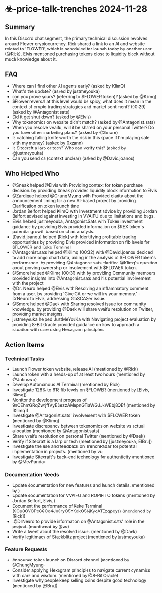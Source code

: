 # ☣-price-talk-trenches 2024-11-28

## Summary
In this Discord chat segment, the primary technical discussion revolves around Flower cryptocurrency. Rick shared a link to an AI and website related to 'FLOWER', which is scheduled for launch today by another user (@Rick). Elvis mentioned purchasing tokens close to liquidity block without much knowledge about it.

## FAQ
- Where can I find other AI agents early? (asked by KlimQ)
- What's the update? (asked by justmeyouka)
- can you prove yours? (referring to $FLOWER token)? (asked by @Klimq)
- $Flower reversal at this level would be spicy, what does it mean in the context of crypto trading strategies and market sentiment? (00:29) (asked by @Antagonist.sats)
- Did it get shut down? (asked by @Elvis)
- Why tokenomics on website didn't match? (asked by @Antagonist.sats)
- When you resolve vvaifu, will it be shared on your personal Twitter? Do you have other marketing plans? (asked by @Smore)
- Is catching falling knife worth the risk in this space if I'm playing safe with my money? (asked by 0xzann)
- Is Sitecraft a larp or tech? Who can verify this? (asked by @justmeyouka)
- Can you send ca (context unclear) (asked by @David.joanou)

## Who Helped Who
- @Sneak helped @Elvis with Providing context for token purchase decision. by providing Sneak provided liquidity block information to Elvis
- @Zardique helped @ChungMyung with Provided clarity about the announcement timing for a new AI-based project by providing Clarification on token launch time
- Jordan Belfort helped KlimQ with Investment advice by providing Jordan Belfort advised against investing in VVAIFU due to limitations and bugs.
- Elvis helped justmeyouka, Antagonist.Sats with Token investment guidance by providing Elvis provided information on $REX token's potential growth based on chart analysis.
- [David.joanou] helped [Rick] with Identifying profitable trading opportunities by providing Elvis provided information on fib levels for $FLOWER and Keke Terminal
- @Antagonist.sats helped @Klimq (00:32) with @David.joanou decided to add more ongo chart data, aiding in the analysis of $FLOWER token's performance. by providing @Antagonist.sats clarified @Klimq's question about proving ownership or involvement with $FLOWER token.
- @Smore helped @Klimq (00:31) with  by providing Community members provided insights into @Antagonist.sats and his potential involvement with the project.
- @Dr. Neuro helped @Elvis with Resolving an inflammatory comment from a user. by providing 'Give CA or we will fry your memory.' - DrNeuro to Elvis, addressing GibSCASer issue.
- @Smore helped @Daek with Sharing resolved issue for community knowledge. by providing @Daek will share vvaifu resolution on Twitter, providing market insights.
- justmeyouka helped JustMeYouKa with Navigating project evaluation by providing 8-Bit Oracle provided guidance on how to approach a situation with care using Hexagram principles.

## Action Items

### Technical Tasks
- Launch Flower token website, release AI (mentioned by @Rick)
- Launch token with a heads-up of at least two hours (mentioned by @Unknown)
- Develop Autonomous AI Terminal (mentioned by Rick)
- Investigate 128% to 618 fib levels on $FLOWER (mentioned by [Elvis, Klimq])
- Monitor the development progress of 9nCEhmGRqZwrjffVyESezzAMepnGTiaWGJJkWEbj8QEf (mentioned by [Klimq])
- Investigate @Antagonist.sats' involvement with $FLOWER token (mentioned by @Klimq)
- Investigate discrepancy between tokenomics on website vs actual allocation (mentioned by @Antagonist.sats)
- Share vvaifu resolution on personal Twitter (mentioned by @Daek)
- Verify if Sitecraft is a larp or tech (mentioned by [justmeyouka, ElBru])
- Investigate the use and feedback on TrenchRadar for potential implementation in projects. (mentioned by vu)
- Investigate Sitecraft's back-end technology for authenticity (mentioned by @MevPanda)

### Documentation Needs
- Update documentation for new features and launch details. (mentioned by )
- Update documentation for VVAIFU and ROPIRITO tokens (mentioned by Jordan Belfort, Elvis,)
- Document the performance of Keke Terminal ($Gp8GVGPc8QCe4Jn6ryG5YKokG5bjKycATEzqpeys) (mentioned by [Rick])
- .@DrNeuro to provide information on @Antagonist.sats' role in the project. (mentioned by @zo)
- Write a tweet about the resolved issue. (mentioned by @Daek)
- Verify legitimacy of Stackblitz project (mentioned by justmeyouka)

### Feature Requests
- Announce token launch on Discord channel (mentioned by @ChungMyung)
- Consider applying Hexagram principles to navigate current dynamics with care and wisdom. (mentioned by @8-Bit Oracle)
- Investigate why people keep selling coins despite good technology (mentioned by [ElBru])